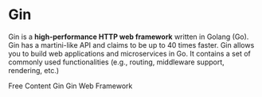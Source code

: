 # Gin

Gin is a **high-performance HTTP web framework** written in Golang (Go). Gin has a martini-like API and claims to be up to 40 times faster. Gin allows you to build web applications and microservices in Go. It contains a set of commonly used functionalities (e.g., routing, middleware support, rendering, etc.)

<ResourceGroupTitle>Free Content</ResourceGroupTitle>
<BadgeLink colorScheme='blue' badgeText='Official Website' href='https://github.com/gin-gonic/gin'>Gin</BadgeLink>
<BadgeLink colorScheme='blue' badgeText='Official Website' href='https://pkg.go.dev/github.com/gin-gonic/gin
'>Gin Web Framework</BadgeLink>
